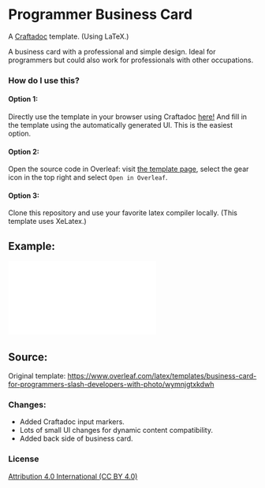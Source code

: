 # Programmer Business Card

A [Craftadoc](https://craftadoc.com) template. (Using LaTeX.)

A business card with a professional and simple design. Ideal for programmers but could also work for professionals with other occupations.

### How do I use this?

#### Option 1:

Directly use the template in your browser using Craftadoc [here!](https://app.craftadoc.com/template/overview/637e0995e354f40a11cd756c) And fill in the template using the automatically generated UI. This is the easiest option.

#### Option 2:

Open the source code in Overleaf: visit [the template page](https://app.craftadoc.com/template/overview/637e0995e354f40a11cd756c), select the gear icon in the top right and select `Open in Overleaf`.

#### Option 3:

Clone this repository and use your favorite latex compiler locally. (This template uses XeLatex.)

## Example:
![business_card_example](./main.pdf)

## Source:
Original template:
https://www.overleaf.com/latex/templates/business-card-for-programmers-slash-developers-with-photo/wymnjgtxkdwh

### Changes:
* Added Craftadoc input markers.
* Lots of small UI changes for dynamic content compatibility.
* Added back side of business card.

### License
[Attribution 4.0 International (CC BY 4.0)](https://creativecommons.org/licenses/by/4.0/)